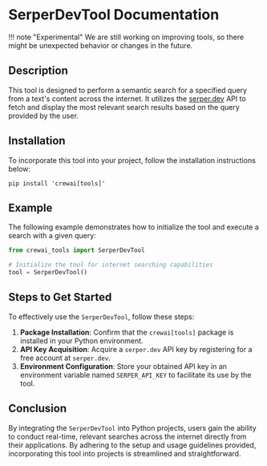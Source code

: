 # SerperDevTool Documentation

!!! note "Experimental"
    We are still working on improving tools, so there might be unexpected behavior or changes in the future.

## Description
This tool is designed to perform a semantic search for a specified query from a text's content across the internet. It utilizes the [serper.dev](https://serper.dev) API to fetch and display the most relevant search results based on the query provided by the user.

## Installation
To incorporate this tool into your project, follow the installation instructions below:
```shell
pip install 'crewai[tools]'
```

## Example
The following example demonstrates how to initialize the tool and execute a search with a given query:

```python
from crewai_tools import SerperDevTool

# Initialize the tool for internet searching capabilities
tool = SerperDevTool()
```

## Steps to Get Started
To effectively use the `SerperDevTool`, follow these steps:

1. **Package Installation**: Confirm that the `crewai[tools]` package is installed in your Python environment.
2. **API Key Acquisition**: Acquire a `serper.dev` API key by registering for a free account at `serper.dev`.
3. **Environment Configuration**: Store your obtained API key in an environment variable named `SERPER_API_KEY` to facilitate its use by the tool.

## Conclusion
By integrating the `SerperDevTool` into Python projects, users gain the ability to conduct real-time, relevant searches across the internet directly from their applications. By adhering to the setup and usage guidelines provided, incorporating this tool into projects is streamlined and straightforward.
